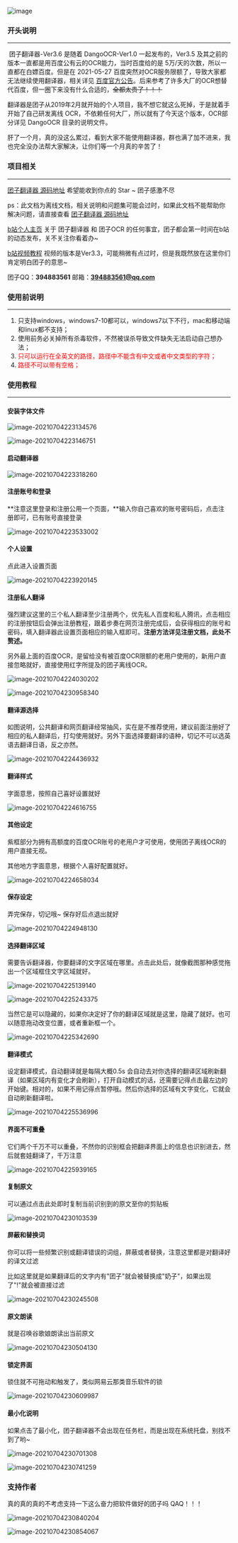 ![image](https://github.com/PantsuDango/ImageHub/blob/master/DangoTranslate/Ver3.6/%E5%B0%81%E9%9D%A2.png)


### 开头说明

---

​	    团子翻译器-Ver3.6 是随着 DangoOCR-Ver1.0 一起发布的，Ver3.5 及其之前的版本一直都是用百度公有云的OCR能力，当时百度给的是 5万/天的次数，所以一直都在白嫖百度。但是在 2021-05-27 百度突然对OCR服务限额了，导致大家都无法继续使用翻译器，相关详见 [百度官方公告](https://ai.baidu.com/support/news?action=detail&id=2390)。后来参考了许多大厂的OCR想替代百度，但一圈下来没有什么合适的，~~全都太贵了！！！~~

​	   翻译器是团子从2019年2月就开始的个人项目，我不想它就这么死掉，于是就着手开始了自己研发离线 OCR，不依赖任何大厂，所以就有了今天这个版本，OCR部分详见 DangoOCR 目录的说明文件。

​      肝了一个月，真的没这么累过，看到大家不能使用翻译器，群也满了加不进来，我也完全没办法帮大家解决，让你们等一个月真的辛苦了！



### 项目相关

---

[团子翻译器 源码地址](https://github.com/PantsuDango/Dango-Translator)  希望能收到你点的 Star ~ 团子感激不尽

ps：此文档为离线文档，相关说明和问题集可能会过时，如果此文档不能帮助你解决问题，请直接查看 [团子翻译器 源码地址](https://github.com/PantsuDango/Dango-Translator) 



[b站个人主页](https://space.bilibili.com/227927)  关于 团子翻译器 和 团子OCR 的任何事宜，团子都会第一时间在b站的动态发布，关不关注你看着办~



[b站视频教程](https://www.bilibili.com/video/BV1gp4y1Q7Ts) 视频的版本是Ver3.3，可能稍微有点过时，但是我既然放在这里你们肯定明白团子的意思~



团子QQ：**394883561**               邮箱：**394883561@qq.com**



### 使用前说明

---

1. 只支持windows，windows7-10都可以，windows7以下不行，mac和移动端和linux都不支持；
2. 使用前务必关掉所有杀毒软件，不然被误杀导致文件缺失无法启动自己想办法；
3. <span style="color:red;">只可以运行在全英文的路径，路径中不能含有中文或者中文类型的字符；</span>
4. <span style="color:red;">路径不可以带有空格；</span>



### 使用教程

---

#### 安装字体文件

![image-20210704223134576](https://github.com/PantsuDango/ImageHub/blob/master/DangoTranslate/Ver3.6/%E5%AD%97%E4%BD%931.png)

![image-20210704223146751](https://github.com/PantsuDango/ImageHub/blob/master/DangoTranslate/Ver3.6/%E5%AD%97%E4%BD%932.png)



#### 启动翻译器

![image-20210704223318260](https://github.com/PantsuDango/ImageHub/blob/master/DangoTranslate/Ver3.6/%E5%90%AF%E5%8A%A8.png)



#### 注册账号和登录

**注意这里登录和注册公用一个页面，**输入你自己喜欢的账号密码后，点击注册即可，已有账号直接登录

![image-20210704223533002](https://github.com/PantsuDango/ImageHub/blob/master/DangoTranslate/Ver3.6/%E7%99%BB%E5%BD%95.png)



#### 个人设置

点此进入设置页面

![image-20210704223920145](https://github.com/PantsuDango/ImageHub/blob/master/DangoTranslate/Ver3.6/%E8%AE%BE%E7%BD%AE.png)



#### 注册私人翻译

强烈建议这里的三个私人翻译至少注册两个，优先私人百度和私人腾讯，点击相应的注册按钮后会弹出注册教程，跟着步奏在网页注册完成后，会获得相应的账号和密码，填入翻译器此设置页面相应的输入框即可。**注册方法详见注册文档，此处不赘述。**

另外最上面的百度OCR，是留给没有被百度OCR限额的老用户使用的，新用户直接忽略就好，直接使用红字所提及的团子离线OCR。

![image-20210704224030202](https://github.com/PantsuDango/ImageHub/blob/master/DangoTranslate/Ver3.6/%E6%B3%A8%E5%86%8C%E7%BF%BB%E8%AF%911.png)

![image-20210704230958340](https://github.com/PantsuDango/ImageHub/blob/master/DangoTranslate/Ver3.6/%E6%B3%A8%E5%86%8C%E7%BF%BB%E8%AF%912.png)



#### 翻译源选择

如图说明，公共翻译和网页翻译经常抽风，实在是不推荐使用，建议前面注册好了相应的私人翻译后，打勾使用就好。另外下面选择要翻译的语种，切记不可以选英语去翻译日语，反之亦然。

![image-20210704224436932](https://github.com/PantsuDango/ImageHub/blob/master/DangoTranslate/Ver3.6/%E7%BF%BB%E8%AF%91%E6%BA%90%E9%80%89%E6%8B%A9.png)



#### 翻译样式

字面意思，按照自己喜好设置就好

![image-20210704224616755](https://github.com/PantsuDango/ImageHub/blob/master/DangoTranslate/Ver3.6/%E7%BF%BB%E8%AF%91%E6%A0%B7%E5%BC%8F.png)

#### 其他设定

紫框部分为拥有高额度的百度OCR账号的老用户才可使用，使用团子离线OCR的用户直接无视。

其他地方字面意思，根据个人喜好配置就好。

![image-20210704224658034](https://github.com/PantsuDango/ImageHub/blob/master/DangoTranslate/Ver3.6/%E5%85%B6%E4%BB%96%E8%AE%BE%E5%AE%9A.png)



#### 保存设定

弄完保存，切记哦~ 保存好后点退出就好

![image-20210704224948130](https://github.com/PantsuDango/ImageHub/blob/master/DangoTranslate/Ver3.6/%E4%BF%9D%E5%AD%98%E8%AE%BE%E5%AE%9A.png)

#### 选择翻译区域

需要告诉翻译器，你要翻译的文字区域在哪里。点击此处后，就像截图那种感觉拖出一个区域框住文字区域就好。

![image-20210704225139140](https://github.com/PantsuDango/ImageHub/blob/master/DangoTranslate/Ver3.6/%E7%BF%BB%E8%AF%91%E5%8C%BA%E5%9F%9F1.png)

![image-20210704225243375](https://github.com/PantsuDango/ImageHub/blob/master/DangoTranslate/Ver3.6/%E7%BF%BB%E8%AF%91%E5%8C%BA%E5%9F%9F2.png)

当然它是可以隐藏的，如果你决定好了你的翻译区域就是这里，隐藏了就好。也可以随意拖动改变位置，或者重新框一个。

![image-20210704225342690](https://github.com/PantsuDango/ImageHub/blob/master/DangoTranslate/Ver3.6/%E7%BF%BB%E8%AF%91%E5%8C%BA%E5%9F%9F3.png)



#### 翻译模式

设定翻译模式，自动翻译就是每隔大概0.5s 会自动去对你选择的翻译区域刷新翻译（如果区域内有变化才会刷新），打开自动模式的话，还需要记得点击最左边的开始键。相对的，如果不用记得点暂停哦。然后你选择的区域有文字变化，它就会自动刷新翻译啦。

![image-20210704225536996](http://39.108.110.77/group1/default/20210707/11/38/5/98b15479044d7a62637732e152c49e67.png)



#### 界面不可重叠

它们两个千万不可以重叠，不然你的识别框会把翻译界面上的信息也识别进去，然后就套娃翻译了，千万注意

![image-20210704225939165](http://39.108.110.77/group1/default/20210707/11/39/5/20b533a2275ed8941dbfc0bf5ad2b5e6.png)



#### 复制原文

可以通过点击此处即时复制当前识别到的原文至你的剪贴板

![image-20210704230103539](http://39.108.110.77/group1/default/20210707/11/40/5/d72811f52a743a61332d9162bd853fd2.png)



#### 屏蔽和替换词

你可以将一些频繁识别或翻译错误的词组，屏蔽或者替换，注意这里都是对翻译好的译文过滤

比如这里就是如果翻译后的文字内有"团子"就会被替换成"奶子"，如果出现了"!"就会被直接过滤

![image-20210704230245508](http://39.108.110.77/group1/default/20210707/11/41/5/6684c798c843c00f62053d8cbe4f552c.png)



#### 原文朗读

就是召唤谷歌娘朗读出当前原文

![image-20210704230504130](http://39.108.110.77/group1/default/20210707/11/42/5/04be49df810d1fe43735e37756459c93.png)



#### 锁定界面

锁住就不可拖动和触发了，类似网易云那类音乐软件的锁

![image-20210704230609987](http://39.108.110.77/group1/default/20210707/11/42/5/04be49df810d1fe43735e37756459c93.png)



#### 最小化说明

如果点击了最小化，团子翻译器不会出现在任务栏，而是出现在系统托盘，别找不到了哟~

![image-20210704230701308](http://39.108.110.77/group1/default/20210707/11/46/5/af4b030b3a08f21db33d10818e267b41.png)

![image-20210704230741259](C:\Users\Administrator\AppData\Roaming\Typora\typora-user-images\image-20210704230741259.png)



### 支持作者

真的真的真的不考虑支持一下这么奋力把软件做好的团子吗 QAQ！！！

![image-20210704230840204](http://39.108.110.77/group1/default/20210707/11/47/5/726e2c0b7379ea2783e835a262093131.png)

![image-20210704230854067](http://39.108.110.77/group1/default/20210707/11/48/5/847735299b5c9dde82434d6413fb6987.png)









